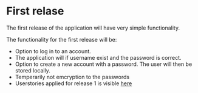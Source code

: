 # First relase

The first release of the application will have very simple functionality.

The functionality for the first release will be:

- Option to log in to an account.
- The application will if username exist and the password is correct.
- Option to create a new account with a password. The user will then be stored locally.
- Temperarily not emcryption to the passwords
- Userstories applied for release 1 is visible [here](userstories.md)
